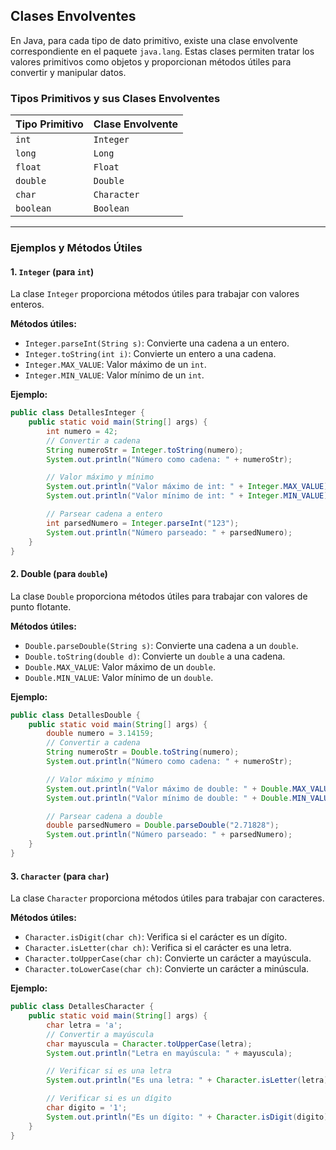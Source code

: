 ## Clases Envolventes

En Java, para cada tipo de dato primitivo, existe una clase envolvente correspondiente en el paquete `java.lang`. Estas clases permiten tratar los valores primitivos como objetos y proporcionan métodos útiles para convertir y manipular datos.

### Tipos Primitivos y sus Clases Envolventes

| Tipo Primitivo | Clase Envolvente |
|----------------|------------------|
| `int`          | `Integer`       |
| `long`         | `Long`          |
| `float`        | `Float`         |
| `double`       | `Double`        |
| `char`         | `Character`     |
| `boolean`      | `Boolean`       |

---

### Ejemplos y Métodos Útiles

#### 1. **`Integer` (para `int`)**

La clase `Integer` proporciona métodos útiles para trabajar con valores enteros.

**Métodos útiles:**
- `Integer.parseInt(String s)`: Convierte una cadena a un entero.
- `Integer.toString(int i)`: Convierte un entero a una cadena.
- `Integer.MAX_VALUE`: Valor máximo de un `int`.
- `Integer.MIN_VALUE`: Valor mínimo de un `int`.

**Ejemplo:**
```java
public class DetallesInteger {
    public static void main(String[] args) {
        int numero = 42;
        // Convertir a cadena
        String numeroStr = Integer.toString(numero);
        System.out.println("Número como cadena: " + numeroStr);

        // Valor máximo y mínimo
        System.out.println("Valor máximo de int: " + Integer.MAX_VALUE);
        System.out.println("Valor mínimo de int: " + Integer.MIN_VALUE);

        // Parsear cadena a entero
        int parsedNumero = Integer.parseInt("123");
        System.out.println("Número parseado: " + parsedNumero);
    }
}
```

#### 2. **Double** (para `double`)

La clase `Double` proporciona métodos útiles para trabajar con valores de punto flotante.

**Métodos útiles:**
- `Double.parseDouble(String s)`: Convierte una cadena a un `double`.
- `Double.toString(double d)`: Convierte un `double` a una cadena.
- `Double.MAX_VALUE`: Valor máximo de un `double`.
- `Double.MIN_VALUE`: Valor mínimo de un `double`.

**Ejemplo:**
```java
public class DetallesDouble {
    public static void main(String[] args) {
        double numero = 3.14159;
        // Convertir a cadena
        String numeroStr = Double.toString(numero);
        System.out.println("Número como cadena: " + numeroStr);

        // Valor máximo y mínimo
        System.out.println("Valor máximo de double: " + Double.MAX_VALUE);
        System.out.println("Valor mínimo de double: " + Double.MIN_VALUE);

        // Parsear cadena a double
        double parsedNumero = Double.parseDouble("2.71828");
        System.out.println("Número parseado: " + parsedNumero);
    }
}
```

#### 3. **`Character` (para `char`)**

La clase `Character` proporciona métodos útiles para trabajar con caracteres.

**Métodos útiles:**
- `Character.isDigit(char ch)`: Verifica si el carácter es un dígito.
- `Character.isLetter(char ch)`: Verifica si el carácter es una letra.
- `Character.toUpperCase(char ch)`: Convierte un carácter a mayúscula.
- `Character.toLowerCase(char ch)`: Convierte un carácter a minúscula.

**Ejemplo:**
```java
public class DetallesCharacter {
    public static void main(String[] args) {
        char letra = 'a';
        // Convertir a mayúscula
        char mayuscula = Character.toUpperCase(letra);
        System.out.println("Letra en mayúscula: " + mayuscula);

        // Verificar si es una letra
        System.out.println("Es una letra: " + Character.isLetter(letra));

        // Verificar si es un dígito
        char digito = '1';
        System.out.println("Es un dígito: " + Character.isDigit(digito));
    }
}
```
